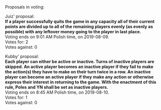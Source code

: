 Proposals in voting:  

Juiz' proposal:  
**If a player successfully quits the game in any capacity all of their current points are divided up to all of the remaining players evenly (as evenly as possible) with any leftover money going to the player in last place.**  
Voting ends on 9:01 AM Polish time, on 2019-08-09.  
Votes for: 2  
Votes against: 0  

Kubby' proposal:  
**Each player can either be active or inactive. Turns of inactive players are skipped. An active player becomes an inactive player if they fail to make the action(s) they have to make on their turn twice in a row. An inactive player can become an active player if they make any action or otherwise express their interest in returning to the game. With the enactment of this rule, Poles and YN shall be set as inactive players.**  
Voting ends on 8:45 AM Polish time, on 2019-08-10.  
Votes for: 1  
Votes against: 0  
